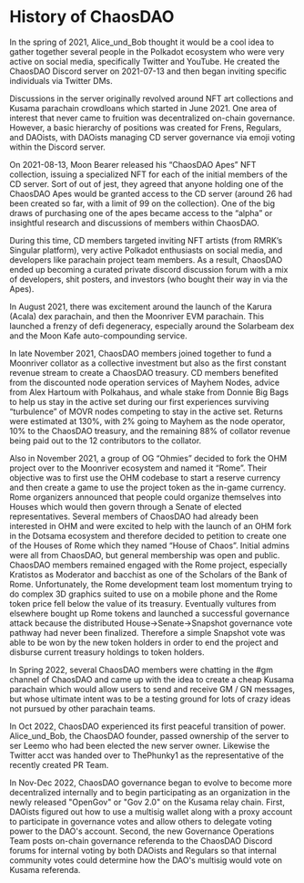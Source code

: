 # History of ChaosDAO

In the spring of 2021, Alice_und_Bob thought it would be a cool idea to gather together several people in the Polkadot ecosystem who were very active on social media, specifically Twitter and YouTube.
He created the ChaosDAO Discord server on 2021-07-13 and then began inviting specific individuals via Twitter DMs.

Discussions in the server originally revolved around NFT art collections and Kusama parachain crowdloans which started in June 2021. One area of interest that never came to fruition was decentralized on-chain governance. However, a basic hierarchy of positions was created for Frens, Regulars, and DAOists, with DAOists managing CD server governance via emoji voting within the Discord server.

On 2021-08-13, Moon Bearer released his “ChaosDAO Apes” NFT collection, issuing a specialized NFT for each of the initial members of the CD server. Sort of out of jest, they agreed that anyone holding one of the ChaosDAO Apes would be granted access to the CD server (around 26 had been created so far, with a limit of 99 on the collection). One of the big draws of purchasing one of the apes became access to the “alpha” or insightful research and discussions of members within ChaosDAO.

During this time, CD members targeted inviting NFT artists (from RMRK’s Singular platform), very active Polkadot enthusiasts on social media, and developers like parachain project team members. As a result, ChaosDAO ended up becoming a curated private discord discussion forum with a mix of developers, shit posters, and investors (who bought their way in via the Apes).

In August 2021, there was excitement around the launch of the Karura (Acala) dex parachain, and then the Moonriver EVM parachain. This launched a frenzy of defi degeneracy, especially around the Solarbeam dex and the Moon Kafe auto-compounding service.

In late November 2021, ChaosDAO members joined together to fund a Moonriver collator as a collective investment but also as the first constant revenue stream to create a ChaosDAO treasury. CD members benefited from the discounted node operation services of Mayhem Nodes, advice from Alex Hartoum with Polkahaus, and whale stake from Donnie Big Bags to help us stay in the active set during our first experiences surviving “turbulence” of MOVR nodes competing to stay in the active set. Returns were estimated at 130%, with 2% going to Mayhem as the node operator, 10% to the ChaosDAO treasury, and the remaining 88% of collator revenue being paid out to the 12 contributors to the collator.

Also in November 2021, a group of OG “Ohmies” decided to fork the OHM project over to the Moonriver ecosystem and named it “Rome”. Their objective was to first use the OHM codebase to start a reserve currency and then create a game to use the project token as the in-game currency. Rome organizers announced that people could organize themselves into Houses which would then govern through a Senate of elected representatives. Several members of ChaosDAO had already been interested in OHM and were excited to help with the launch of an OHM fork in the Dotsama ecosystem and therefore decided to petition to create one of the Houses of Rome which they named “House of Chaos”. Initial admins were all from ChaosDAO, but general membership was open and public. ChaosDAO members remained engaged with the Rome project, especially Kratistos as Moderator and bacchist as one of the Scholars of the Bank of Rome. Unfortunately, the Rome development team lost momentum trying to do complex 3D graphics suited to use on a mobile phone and the Rome token price fell below the value of its treasury. Eventually vultures from elsewhere bought up Rome tokens and launched a successful governance attack because the distributed House→Senate→Snapshot governance vote pathway had never been finalized. Therefore a simple Snapshot vote was able to be won by the new token holders in order to end the project and disburse current treasury holdings to token holders.

In Spring 2022, several ChaosDAO members were chatting in the #gm channel of ChaosDAO and came up with the idea to create a cheap Kusama parachain which would allow users to send and receive GM / GN messages, but whose ultimate intent was to be a testing ground for lots of crazy ideas not pursued by other parachain teams.

In Oct 2022, ChaosDAO experienced its first peaceful transition of power. Alice_und_Bob, the ChaosDAO founder, passed ownership of the server to ser Leemo who had been elected the new server owner. Likewise the Twitter acct was handed over to ThePhunky1 as the representative of the recently created PR Team.

In Nov-Dec 2022, ChaosDAO governance began to evolve to become more decentralized internally and to begin participating as an organization in the newly released "OpenGov" or "Gov 2.0" on the Kusama relay chain. First, DAOists figured out how to use a multisig wallet along with a proxy account to participate in governance votes and allow others to delegate voting power to the DAO's account. Second, the new Governance Operations Team posts on-chain governance referenda to the ChaosDAO Discord forums for internal voting by both DAOists and Regulars so that internal community votes could determine how the DAO's multisig would vote on Kusama referenda. 


